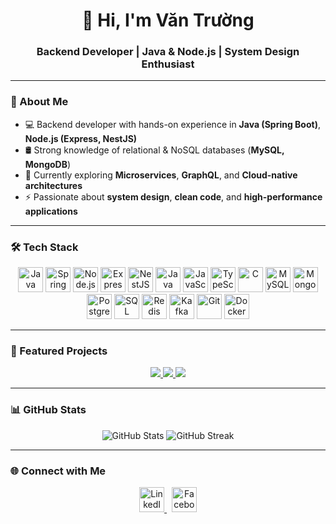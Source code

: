 <h1 align="center">👋 Hi, I'm Văn Trường</h1>
<h3 align="center">Backend Developer | Java & Node.js | System Design Enthusiast</h3>

---

### 🚀 About Me
- 💻 Backend developer with hands-on experience in **Java (Spring Boot)**, **Node.js (Express, NestJS)**  
- 🛢️ Strong knowledge of relational & NoSQL databases (**MySQL, MongoDB**)  
- 🌱 Currently exploring **Microservices**, **GraphQL**, and **Cloud-native architectures**  
- ⚡ Passionate about **system design**, **clean code**, and **high-performance applications**

---

### 🛠️ Tech Stack
<p align="center">
  <!-- Core -->
  <img src="https://cdn.jsdelivr.net/gh/devicons/devicon/icons/java/java-original.svg" width="40" alt="Java" />
  <img src="https://cdn.jsdelivr.net/gh/devicons/devicon/icons/spring/spring-original.svg" width="40" alt="Spring Boot" />
  <img src="https://cdn.jsdelivr.net/gh/devicons/devicon/icons/nodejs/nodejs-original.svg" width="40" alt="Node.js" />
  <img src="https://cdn.jsdelivr.net/gh/devicons/devicon/icons/express/express-original.svg" width="40" alt="Express.js" />
  <img src="https://nestjs.com/img/logo-small.svg" width="40" alt="NestJS" />
  
  <!-- Languages -->
  <img src="https://cdn.jsdelivr.net/gh/devicons/devicon/icons/java/java-original.svg" width="40" alt="Java" />
  <img src="https://cdn.jsdelivr.net/gh/devicons/devicon/icons/javascript/javascript-original.svg" width="40" alt="JavaScript" />
  <img src="https://cdn.jsdelivr.net/gh/devicons/devicon/icons/typescript/typescript-original.svg" width="40" alt="TypeScript" />
  <img src="https://cdn.jsdelivr.net/gh/devicons/devicon/icons/c/c-original.svg" width="40" alt="C" />

  <!-- Databases -->
  <img src="https://cdn.jsdelivr.net/gh/devicons/devicon/icons/mysql/mysql-original.svg" width="40" alt="MySQL" />
  <img src="https://cdn.jsdelivr.net/gh/devicons/devicon/icons/mongodb/mongodb-original.svg" width="40" alt="MongoDB" />
  <img src="https://cdn.jsdelivr.net/gh/devicons/devicon/icons/postgresql/postgresql-original.svg" width="40" alt="PostgreSQL" />
  <img src="https://cdn.jsdelivr.net/gh/devicons/devicon/icons/microsoftsqlserver/microsoftsqlserver-plain.svg" width="40" alt="SQL Server" />

  <!-- Caching & Messaging -->
  <img src="https://cdn.jsdelivr.net/gh/devicons/devicon/icons/redis/redis-original.svg" width="40" alt="Redis" />
  <img src="https://cdn.jsdelivr.net/gh/devicons/devicon/icons/apachekafka/apachekafka-original.svg" width="40" alt="Kafka" />
  
  <!-- Tools -->
  <img src="https://cdn.jsdelivr.net/gh/devicons/devicon/icons/git/git-original.svg" width="40" alt="Git" />
  <img src="https://cdn.jsdelivr.net/gh/devicons/devicon/icons/docker/docker-original.svg" width="40" alt="Docker" />
</p>


---

### 📌 Featured Projects
<p align="center">
  <a href="https://github.com/15VuNguyen/skindora">
    <img src="https://github-readme-stats.vercel.app/api/pin/?username=phanvantruong0903&repo=fer-pe&theme=tokyonight" />
  </a>
  <a href="https://github.com/15VuNguyen/KoiFarmShop">
    <img src="https://github-readme-stats.vercel.app/api/pin/?username=15VuNguyen&repo=KoiFarmShop&theme=tokyonight" />
  </a>
  <a href="https://github.com/phanvantruong0903/Mebike">
    <img src="https://github-readme-stats.vercel.app/api/pin/?username=phanvantruong0903&repo=fer-pe&theme=tokyonight" />
  </a>
</p>

---

### 📊 GitHub Stats
<p align="center">
  <img src="https://github-readme-stats.vercel.app/api?username=phanvantruong0903&show_icons=true&theme=tokyonight" alt="GitHub Stats" />
  <img src="https://streak-stats.demolab.com?user=phanvantruong0903&theme=tokyonight" alt="GitHub Streak" />
</p>

---

### 🌐 Connect with Me
<p align="center">
  <a href="https://linkedin.com/in/văn-trường-phan-73a362284" target="_blank">
    <img src="https://cdn.jsdelivr.net/gh/devicons/devicon/icons/linkedin/linkedin-original.svg" width="40" alt="LinkedIn" />
  </a>
  &nbsp;
  <a href="https://fb.com/truong.phan.0909" target="_blank">
    <img src="https://cdn.jsdelivr.net/gh/devicons/devicon/icons/facebook/facebook-original.svg" width="40" alt="Facebook" />
  </a>
</p>
